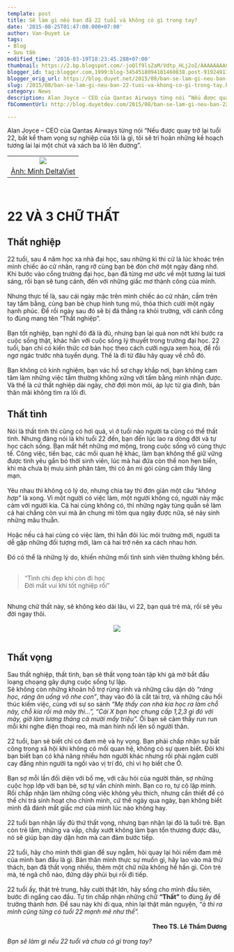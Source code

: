 ```yaml
---
template: post
title: Sẽ làm gì nếu bạn đã 22 tuổi và không có gì trong tay?
date: '2015-08-25T01:47:00.000+07:00'
author: Van-Duyet Le
tags:
- Blog
- Sưu tầm
modified_time: '2016-03-19T18:23:45.288+07:00'
thumbnail: https://2.bp.blogspot.com/-joQlf9lsZaM/Vdtp_HLj2oI/AAAAAAAACyM/_BqDYEDXy_o/s1600/Screenshot_1.png
blogger_id: tag:blogger.com,1999:blog-3454518094181460838.post-9192491707881463799
blogger_orig_url: https://blog.duyet.net/2015/08/ban-se-lam-gi-neu-ban-22-tuoi-va-khong-co-gi-trong-tay.html
slug: /2015/08/ban-se-lam-gi-neu-ban-22-tuoi-va-khong-co-gi-trong-tay.html
category: News
description: Alan Joyce – CEO của Qantas Airways từng nói “Nếu được quay trở lại tuổi 22, bất kể tham vọng sự nghiệp của tôi là gì, tôi sẽ trì hoãn những kế hoạch tương lai lại một chút và xách ba lô lên đường”
fbCommentUrl: http://blog.duyetdev.com/2015/08/ban-se-lam-gi-neu-ban-22-tuoi-va-khong-co-gi-trong-tay.html

---
```


Alan Joyce – CEO của Qantas Airways từng nói “Nếu được quay trở lại tuổi 22, bất kể tham vọng sự nghiệp của tôi là gì, tôi sẽ trì hoãn những kế hoạch tương lai lại một chút và xách ba lô lên đường”.<br /><table align="center" border="0" cellpadding="0" cellspacing="0" class="tr-caption-container" style="border: 0; margin-left: auto; margin-right: auto; text-align: center;"><tbody><tr><td style="text-align: center;"><span style="margin-left: auto; margin-right: auto;"><a href="https://blog.duyet.net/2015/08/ban-se-lam-gi-neu-ban-22-tuoi-va-khong-co-gi-trong-tay.html#.Vu02XNx94gs"><img border="0" src="https://2.bp.blogspot.com/-joQlf9lsZaM/Vdtp_HLj2oI/AAAAAAAACyM/_BqDYEDXy_o/s1600/Screenshot_1.png" /></a></span></td></tr><tr><td class="tr-caption" style="text-align: center;"><a href="https://blog.duyet.net/2015/08/ban-se-lam-gi-neu-ban-22-tuoi-va-khong-co-gi-trong-tay.html#.Vu02XNx94gs">Ảnh: Minh DeltaViet</a></td></tr></tbody></table><div class="separator" style="clear: both; text-align: center;"></div><a name='more'></a><br /><h2 style="font-size: 2em;">22 VÀ 3 CHỮ THẤT</h2><div><h2>Thất nghiệp</h2><div>22 tuổi, sau 4 năm học xa nhà đại học, sau những kì thi cử là lúc khoác trên mình chiếc áo cử nhân, rạng rỡ cùng bạn bè đón chờ một ngày đáng nhớ. Khi bước vào cổng trường đại học, bạn đã từng mơ ước về một tương lai tươi sáng, rồi bạn sẽ tung cánh, đến với những giấc mơ thành công của mình.</div><div><br /></div><div>Nhưng thực tế là, sau cái ngày mặc trên mình chiếc áo cử nhân, cầm trên tay tấm bằng, cùng bạn bè chụp hình tung mũ, thỏa thích cười một ngày hạnh phúc. Để rồi ngày sau đó sẽ bị đá thẳng ra khỏi trường, với cánh cổng to đùng mang tên “Thất nghiệp”.</div><div><br /></div><div>Bạn tốt nghiệp, bạn nghĩ đó đã là đủ, nhưng bạn lại quá non nớt khi bước ra cuộc sống thật, khác hẳn với cuộc sống lý thuyết trong trường đại học. 22 tuổi, bạn chỉ có kiến thức cơ bản học theo cách cưỡi ngựa xem hoa, để rồi ngơ ngác trước nhà tuyển dụng. Thế là đi từ đâu hãy quay về chỗ đó.</div><div><br /></div><div>Bạn không có kinh nghiệm, bạn vác hồ sơ chạy khắp nơi, bạn không cam tâm làm những việc tầm thường không xứng với tấm bằng mình nhận được. Và thế là cứ thất nghiệp dài ngày, chờ đợi mòn mỏi, áp lực từ gia đình, bản thân mãi không tìm ra lối đi.</div><div><h2>Thất tình</h2><div>Nói là thất tình thì cũng có hơi quá, vì ở tuổi nào người ta cũng có thể thất tình. Nhưng đáng nói là khi tuổi 22 đến, bạn đến lúc lao ra dòng đời và tự học cách sống. Bạn mất hết những mơ mộng, trong cuộc sống vô cùng thực tế. Công việc, tiền bạc, các mối quan hệ khác, làm bạn không thể giữ vững được tình yêu gắn bó thời sinh viên, lúc mà hai đứa còn thề non hẹn biển, khi mà chưa bị mưu sinh phân tâm, thì có ăn mì gói cũng cảm thấy lãng mạn.</div><div><br /></div><div>Yêu nhau thì không có lý do, nhưng chia tay thì đơn giản một câu<i> “không hợp”</i> là xong. Vì một người có việc làm, một người không có, người này mặc cảm với người kia. Cả hai cùng không có, thì những ngày túng quẫn sẽ làm cả hai chẳng còn vui mà ăn chung mì tôm qua ngày được nữa, sẽ nảy sinh những mâu thuẫn.</div><div><br /></div><div>Hoặc nếu cả hai cùng có việc làm, thì hẳn đôi lúc môi trường mới, người ta dễ gặp những đối tượng mới, làm cả hai trở nên xa cách nhau hơn.</div><div><br /></div><div>Đó có thể là những lý do, khiến những mối tình sinh viên thường không bền.</div><div><br /></div><blockquote class="tr_bq">“Tình chi đẹp khi còn đi học<br />Đời mất vui khi tốt nghiệp rồi”</blockquote><div><br /></div><div>Nhưng chữ thất này, sẽ không kéo dài lâu, vì 22, bạn quá trẻ mà, rồi sẽ yêu đời ngay thôi.<br /><br /><div class="separator" style="clear: both; text-align: center;"><img border="0" src="https://3.bp.blogspot.com/-OWFk5-au9G8/VdtnmYsqY1I/AAAAAAAACyA/6k-TMhDl0r4/s1600/chang-trai-1.jpg" /></div><br /></div></div></div><div><h2>Thất vọng</h2><div>Sau thất nghiệp, thất tình, bạn sẽ thất vọng toàn tập khi gà mờ bắt đầu loạng choạng gây dựng cuộc sống tự lập.</div><div>Sẽ không còn những khoản hỗ trợ rủng rỉnh và những câu dặn dò<i> “ráng học, ráng ăn uống vô nhe con”</i>, thay vào đó là cắt tài trợ, và những câu hối thúc kiếm việc, cùng với sự so sánh<i> “Mẹ thấy con nhà kia học ra làm chỗ này, chỗ kia rồi mà mày thì…”, “Cái X bạn học chung cấp 1,2,3 gì đó với mày, giờ làm lương tháng cả mười mấy triệu”.</i> Ôi bạn sẽ cảm thấy run run mỗi khi nghe điện thoại reo, mà màn hình nổi lên số người thân.</div><div><br /></div><div>22 tuổi, bạn sẽ biết chỉ có đam mê và hy vọng. Bạn phải chấp nhận sự bất công trong xã hội khi không có mối quan hệ, không có sự quen biết. Đôi khi bạn biết bạn có khả năng nhiều hơn người khác nhưng rồi phải ngậm cười cay đắng nhìn người ta ngồi vào vị trí đó, chỉ vì họ biết che Ô.</div><div><br /></div><div>Bạn sợ mỗi lần đối diện với bố mẹ, với câu hỏi của người thân, sợ những cuộc họp lớp với bạn bè, sợ tự vấn chính mình. Bạn co ro, tự cô lập mình. Rồi chấp nhận làm những công việc không yêu thích, nhưng cần thiết để có thể chi trả sinh hoạt cho chính mình, cứ thế ngày qua ngày, bạn không biết mình đã đánh mất giấc mơ của mình lúc nào không hay.</div><div><br /></div><div>22 tuổi bạn nhận lấy đủ thứ thất vọng, nhưng bạn nhận lại đó là tuổi trẻ. Bạn còn trẻ lắm, những va vấp, chầy xướt không làm bạn tổn thương được đâu, nó sẽ giúp bạn dày dặn hơn mà can đảm bước tiếp.</div><div><br /></div><div>22 tuổi, hãy cho mình thời gian để suy ngẫm, hỏi quay lại hỏi niềm đam mê của mình ban đầu là gì. Bản thân mình thực sự muốn gì, hãy lao vào mà thử thách, bạn đã thất vọng nhiều, thêm một chữ nữa không hề hấn gì. Còn trẻ mà, té ngã chỗ nào, đứng dậy phủi bụi rồi đi tiếp.</div><div><br /></div><div>22 tuổi ấy, thật trẻ trung, hãy cười thật lớn, hãy sống cho mình đầu tiên, bước đi ngẩng cao đầu. Tự tin chấp nhận những chữ <b>“Thất”</b> to đùng ấy để trưởng thành hơn. Để sau này khi đi qua, nhìn lại thật mãn nguyện,<i> “à thì ra mình cũng từng có tuổi 22 mạnh mẽ như thế”.</i></div><div><br /></div><div style="text-align: right;"><b>Theo TS. Lê Thẩm Dương</b></div><div><br /></div><div><i>Bạn sẽ làm gì nếu 22 tuổi và chưa có gì trong tay?</i></div><div><br /></div></div>